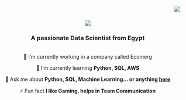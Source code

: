 <img align="right" src="https://visitor-badge.laobi.icu/badge?page_id=salesp07.salesp07" />

<h1 align="center">
    <img src="https://readme-typing-svg.herokuapp.com/?font=Righteous&size=35&center=true&vCenter=true&width=500&height=70&duration=4000&lines=Hi+There!+👋;+I'm+Kareem+Waleed!;" />
</h1>

<div align="center">
<h3 align="center">A passionate Data Scientist from Egypt </h3>

<br/>

<div align="center">
🔭 I’m currently working in a company called Ecomerg
 
 🌱 I’m currently learning **Python, SQL, AWS**

💬 Ask me about **Python, SQL, Machine Learning... or anything [here](https://github.com/salesp07/salesp07/issues)**

⚡ Fun fact **I like Gaming, helps in Team Communication**
